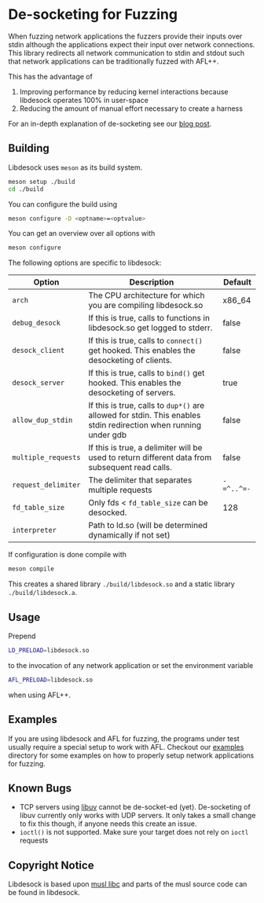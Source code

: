 # De-socketing for Fuzzing

When fuzzing network applications the fuzzers provide their inputs over stdin
although the applications expect their input over network connections.
This library redirects all network communication to stdin and stdout such that 
network applications can be traditionally fuzzed with AFL++.

This has the advantage of
1. Improving performance by reducing kernel interactions because libdesock operates 100% in user-space 
2. Reducing the amount of manual effort necessary to create a harness

For an in-depth explanation of de-socketing see our [blog post](https://lolcads.github.io/posts/2022/02/libdesock/).

## Building
Libdesock uses `meson` as its build system.

```sh
meson setup ./build
cd ./build
```

You can configure the build using
```sh
meson configure -D <optname>=<optvalue>
```

You can get an overview over all options with
```sh
meson configure
```

The following options are specific to libdesock:

| Option           | Description                                                                                | Default |
|------------------|--------------------------------------------------------------------------------------------|---------|
| `arch`           | The CPU architecture for which you are compiling libdesock.so                              | x86_64  |
| `debug_desock`   | If this is true, calls to functions in libdesock.so get logged to stderr.                  | false   |
| `desock_client`  | If this is true, calls to `connect()` get hooked. This enables the desocketing of clients. | false   |
| `desock_server`  | If this is true, calls to `bind()` get hooked. This enables the desocketing of servers.    | true    |
| `allow_dup_stdin`| If this is true, calls to `dup*()` are allowed for stdin. This enables stdin redirection when running under gdb    | false   |
| `multiple_requests`| If this is true, a delimiter will be used to return different data from subsequent read calls.     | false   |
| `request_delimiter` | The delimiter that separates multiple requests | `-=^..^=-` |
| `fd_table_size`  | Only fds < `fd_table_size` can be desocked.                                                | 128     |
| `interpreter`    | Path to ld.so (will be determined dynamically if not set)                                  |         |

If configuration is done compile with
```sh
meson compile
```

This creates a shared library `./build/libdesock.so` and a static library `./build/libdesock.a`.

## Usage
Prepend
```sh
LD_PRELOAD=libdesock.so
```
to the invocation of any network application or
set the environment variable
```sh
AFL_PRELOAD=libdesock.so
```
when using AFL++.

## Examples
If you are using libdesock and AFL for fuzzing, the programs under test
usually require a special setup to work with AFL. Checkout our [examples](./examples) 
directory for some examples on how to properly setup network applications for fuzzing.

## Known Bugs
- TCP servers using [libuv](https://libuv.org/) cannot be de-socket-ed (yet). De-socketing of libuv currently only works with UDP servers. It only takes a small change to fix this though, if anyone needs this create an issue.
- `ioctl()` is not supported. Make sure your target does not rely on `ioctl` requests

## Copyright Notice
Libdesock is based upon [musl libc](https://musl.libc.org/) and parts of the musl source code
can be found in libdesock.
